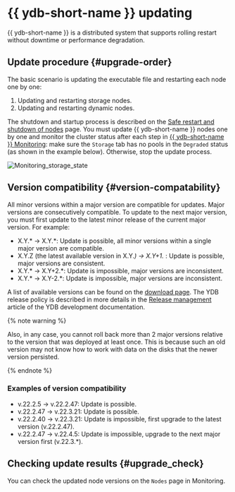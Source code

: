 # {{ ydb-short-name }} updating

{{ ydb-short-name }} is a distributed system that supports rolling restart without downtime or performance degradation.

## Update procedure {#upgrade-order}

The basic scenario is updating the executable file and restarting each node one by one:

1. Updating and restarting storage nodes.
1. Updating and restarting dynamic nodes.

The shutdown and startup process is described on the [Safe restart and shutdown of nodes](../maintenance/manual/node_restarting.md) page.
You must update {{ ydb-short-name }} nodes one by one and monitor the cluster status after each step in [{{ ydb-short-name }} Monitoring](../maintenance/embedded_monitoring/ydb_monitoring.md): make sure the `Storage` tab has no pools in the `Degraded` status (as shown in the example below). Otherwise, stop the update process.

![Monitoring_storage_state](../maintenance/embedded_monitoring/_assets/monitoring_storage_state.png)

## Version compatibility {#version-compatability}

All minor versions within a major version are compatible for updates. Major versions are consecutively compatible. To update to the next major version, you must first update to the latest minor release of the current major version. For example:

* X.Y.* → X.Y.*: Update is possible, all minor versions within a single major version are compatible.
* X.Y.Z (the latest available version in X.Y.*) → X.Y+1.* : Update is possible, major versions are consistent.
* X.Y.* → X.Y+2.*: Update is impossible, major versions are inconsistent.
* X.Y.* → X.Y-2.*: Update is impossible, major versions are inconsistent.

A list of available versions can be found on the [download page](https://ydb.tech/en/docs/downloads/). The YDB release policy is described in more details in the [Release management](../development/manage-releases.md) article of the YDB development documentation.

{% note warning %}

Also, in any case, you cannot roll back more than 2 major versions relative to the version that was deployed at least once. This is because such an old version may not know how to work with data on the disks that the newer version persisted.

{% endnote %}

### Examples of version compatibility

* v.22.2.5	->	v.22.2.47: Update is possible.
* v.22.2.47	->	v.22.3.21: Update is possible.
* v.22.2.40	->	v.22.3.21: Update is impossible, first upgrade to the latest version (v.22.2.47).
* v.22.2.47	->	v.22.4.5: Update is impossible, upgrade to the next major version first (v.22.3.*).

## Checking update results {#upgrade_check}

You can check the updated node versions on the `Nodes` page in Monitoring.
